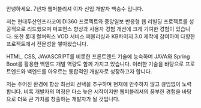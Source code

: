 안녕하세요. 7년차 웹퍼블리셔 이자 신입 개발자 백승수 입니다.

저는 현대두산인프라코어 DI360 프로젝트와 중앙일보 반응형 웹 리빌딩 프로젝트를 성공적으로 리드했으며 퍼포먼스 향상과 사용자 경험 개선에 크게 기여한 경험이 있습니다.
또한 롯대 컬쳐윅스 VOD 서비스 퍼블리싱과 KB차이지 3.0 제작에 참여하여 다향한 프로젝트에서 전문성을 쌓아왔습니다.

HTML, CSS, JAVASCRIPT를 비롯한 프론트엔드 기술에 능숙하며 JAVA와 Spring Boot를 활용한 백엔드 개발 역량도 함께 가지고 있습니다. 이러한 기술을 바탕으로 프로트엔드와 백엔드를 아우르는 통합적인 개발자로 성장하고자 합니다.

저는 주어진 환경에 항상 최선의 선택을 추구하며 현재에 안주하지 않고 끊임없이 노력합니다. 비록 개발자의 여정은 다소 늦은 시작이지만 웹퍼블리셔의 풍부한 경험을 바탕으로 더욱 큰 가치를 창출하는 개발자가 될 것입니다.

